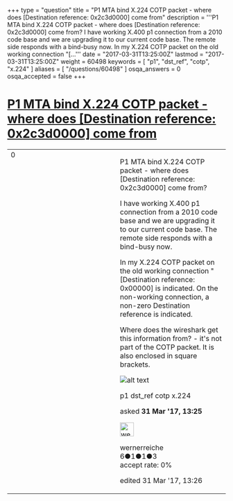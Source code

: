+++
type = "question"
title = "P1 MTA bind X.224 COTP packet - where does [Destination reference: 0x2c3d0000] come from"
description = '''P1 MTA bind X.224 COTP packet - where does [Destination reference: 0x2c3d0000] come from? I have working X.400 p1 connection from a 2010 code base and we are upgrading it to our current code base. The remote side responds with a bind-busy now. In my X.224 COTP packet on the old working connection &quot;[...'''
date = "2017-03-31T13:25:00Z"
lastmod = "2017-03-31T13:25:00Z"
weight = 60498
keywords = [ "p1", "dst_ref", "cotp", "x.224" ]
aliases = [ "/questions/60498" ]
osqa_answers = 0
osqa_accepted = false
+++

<div class="headNormal">

# [P1 MTA bind X.224 COTP packet - where does \[Destination reference: 0x2c3d0000\] come from](/questions/60498/p1-mta-bind-x224-cotp-packet-where-does-destination-reference-0x2c3d0000-come-from)

</div>

<div id="main-body">

<div id="askform">

<table id="question-table" style="width:100%;"><colgroup><col style="width: 50%" /><col style="width: 50%" /></colgroup><tbody><tr class="odd"><td style="width: 30px; vertical-align: top"><div class="vote-buttons"><div id="post-60498-score" class="post-score" title="current number of votes">0</div><div id="favorite-count" class="favorite-count"></div></div></td><td><div id="item-right"><div class="question-body"><p>P1 MTA bind X.224 COTP packet - where does [Destination reference: 0x2c3d0000] come from?</p><p>I have working X.400 p1 connection from a 2010 code base and we are upgrading it to our current code base. The remote side responds with a bind-busy now.</p><p>In my X.224 COTP packet on the old working connection "[Destination reference: 0x00000] is indicated. On the non-working connection, a non-zero Destination reference is indicated.</p><p>Where does the wireshark get this information from? - it's not part of the COTP packet. It is also enclosed in square brackets.</p><p><img src="https://osqa-ask.wireshark.org/upfiles/graeme_01.jpg" alt="alt text" /></p></div><div id="question-tags" class="tags-container tags">p1 dst_ref cotp x.224</div><div id="question-controls" class="post-controls"></div><div class="post-update-info-container"><div class="post-update-info post-update-info-user"><p>asked <strong>31 Mar '17, 13:25</strong></p><img src="https://secure.gravatar.com/avatar/01183070f2f2be89f4bc8ab6d60a82cb?s=32&amp;d=identicon&amp;r=g" class="gravatar" width="32" height="32" alt="wernerreiche&#39;s gravatar image" /><p>wernerreiche<br />
<span class="score" title="6 reputation points">6</span><span title="1 badges"><span class="badge1">●</span><span class="badgecount">1</span></span><span title="1 badges"><span class="silver">●</span><span class="badgecount">1</span></span><span title="3 badges"><span class="bronze">●</span><span class="badgecount">3</span></span><br />
<span class="accept_rate" title="Rate of the user&#39;s accepted answers">accept rate:</span> <span title="wernerreiche has no accepted answers">0%</span></p></img></div><div class="post-update-info post-update-info-edited"><p>edited 31 Mar '17, 13:26</p></div></div><div id="comments-container-60498" class="comments-container"></div><div id="comment-tools-60498" class="comment-tools"></div><div class="clear"></div><div id="comment-60498-form-container" class="comment-form-container"></div><div class="clear"></div></div></td></tr></tbody></table>

</div>

</div>

